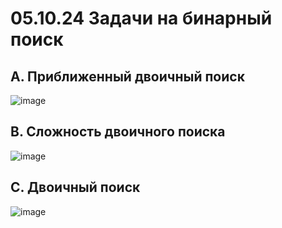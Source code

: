 # 05.10.24 Задачи на бинарный поиск

## A. Приближенный двоичный поиск

![image](https://github.com/user-attachments/assets/11c25e63-3ce9-4183-958b-4043faf866f0)

## B. Сложность двоичного поиска

![image](https://github.com/user-attachments/assets/7871ed48-fd31-49a4-b7be-65e6e143bd91)

## C. Двоичный поиск

![image](https://github.com/user-attachments/assets/aa258247-8c85-4f9c-a015-2c64ac91ad9d)
